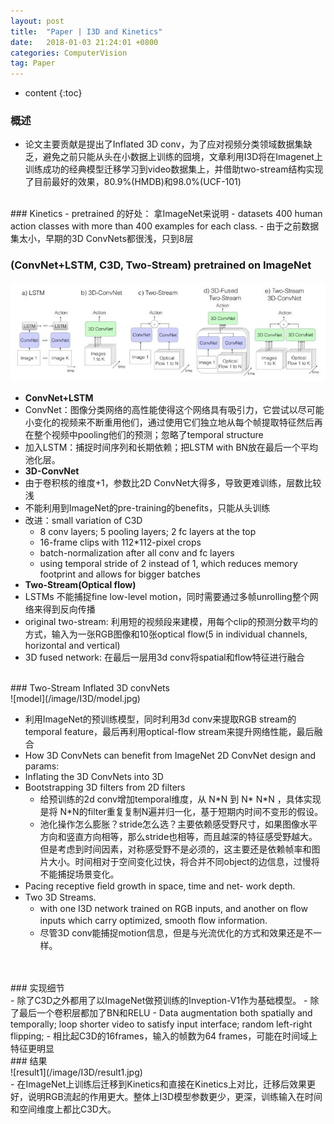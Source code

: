 ```yaml
---
layout: post
title:  "Paper | I3D and Kinetics"
date:   2018-01-03 21:24:01 +0800
categories: ComputerVision
tag: Paper
---
```


* content
{:toc}


### 概述
- 论文主要贡献是提出了Inflated 3D conv，为了应对视频分类领域数据集缺乏，避免之前只能从头在小数据上训练的囧境，文章利用I3D将在Imagenet上训练成功的经典模型迁移学习到video数据集上，并借助two-stream结构实现了目前最好的效果，80.9%(HMDB)和98.0%(UCF-101)
<br>
### Kinetics
- pretrained 的好处： 拿ImageNet来说明
- datasets 400 human action classes with more than 400 examples for each class. 
- 由于之前数据集太小，早期的3D ConvNets都很浅，只到8层

### (ConvNet+LSTM, C3D, Two-Stream) pretrained on ImageNet

![model2](/image/I3D/model2.jpg)

- **ConvNet+LSTM**
- ConvNet：图像分类网络的高性能使得这个网络具有吸引力，它尝试以尽可能小变化的视频来不断重用他们，通过使用它们独立地从每个帧提取特征然后再在整个视频中pooling他们的预测；忽略了temporal structure
- 加入LSTM：捕捉时间序列和长期依赖；把LSTM with BN放在最后一个平均池化层。
- **3D-ConvNet**
- 由于卷积核的维度+1，参数比2D ConvNet大得多，导致更难训练，层数比较浅
- 不能利用到ImageNet的pre-training的benefits，只能从头训练
- 改进：small variation of C3D
    - 8 conv layers; 5 pooling layers; 2 fc layers at the top
    - 16-frame clips with 112*112-pixel crops
    - batch-normalization after all conv and fc layers
    - using temporal stride of 2 instead of 1, which reduces memory footprint and allows for bigger batches
- **Two-Stream(Optical flow)**
- LSTMs 不能捕捉fine low-level motion，同时需要通过多帧unrolling整个网络来得到反向传播
- original two-stream: 利用短的视频段来建模，用每个clip的预测分数平均的方式，输入为一张RGB图像和10张optical flow(5 in individual channels, horizontal and vertical)
- 3D fused network: 在最后一层用3d conv将spatial和flow特征进行融合
    <br>
<br>
### Two-Stream Inflated 3D convNets
<br>
![model](/image/I3D/model.jpg)

- 利用ImageNet的预训练模型，同时利用3d conv来提取RGB stream的temporal feature，最后再利用optical-flow stream来提升网络性能，最后融合
- How 3D ConvNets can benefit from ImageNet 2D ConvNet design and params:
- Inflating the 3D ConvNets into 3D
- Bootstrapping 3D filters from 2D filters
    - 给预训练的2d conv增加temporal维度，从 N\*N 到 N\* N\*N ，具体实现是将 N\*N的filter重复复制N遍并归一化，基于短期内时间不变形的假设。
    - 池化操作怎么膨胀？stride怎么选？主要依赖感受野尺寸，如果图像水平方向和竖直方向相等，那么stride也相等，而且越深的特征感受野越大。但是考虑到时间因素，对称感受野不是必须的，这主要还是依赖帧率和图片大小。时间相对于空间变化过快，将合并不同object的边信息，过慢将不能捕捉场景变化。
- Pacing receptive ﬁeld growth in space, time and net- work depth.
- Two 3D Streams.
    - with one I3D network trained on RGB inputs, and another on ﬂow inputs which carry optimized, smooth ﬂow information.
    - 尽管3D conv能捕捉motion信息，但是与光流优化的方式和效果还是不一样。
<br>
<br>
### 实现细节
<br>
- 除了C3D之外都用了以ImageNet做预训练的Inveption-V1作为基础模型。
- 除了最后一个卷积层都加了BN和RELU
- Data augmentation both spatially and temporally; loop shorter video to satisfy input interface; random left-right flipping; 
- 相比起C3D的16frames，输入的帧数为64 frames，可能在时间域上特征更明显
<br>
### 结果
<br>
![result1](/image/I3D/result1.jpg)

<br>
- 在ImageNet上训练后迁移到Kinetics和直接在Kinetics上对比，迁移后效果更好，说明RGB流起的作用更大。整体上I3D模型参数更少，更深，训练输入在时间和空间维度上都比C3D大。
